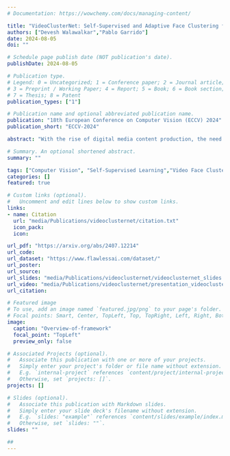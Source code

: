 ```yaml
---
# Documentation: https://wowchemy.com/docs/managing-content/

title: "VideoClusterNet: Self-Supervised and Adaptive Face Clustering for Videos"
authors: ["Devesh Walawalkar","Pablo Garrido"]
date: 2024-08-05
doi: ""

# Schedule page publish date (NOT publication's date).
publishDate: 2024-08-05

# Publication type.
# Legend: 0 = Uncategorized; 1 = Conference paper; 2 = Journal article;
# 3 = Preprint / Working Paper; 4 = Report; 5 = Book; 6 = Book section;
# 7 = Thesis; 8 = Patent
publication_types: ["1"]

# Publication name and optional abbreviated publication name.
publication: "18th European Conference on Computer Vision (ECCV) 2024"
publication_short: "ECCV-2024"

abstract: "With the rise of digital media content production, the need for analyzing movies and TV series episodes to locate the main cast of characters precisely is gaining importance.Specifically, Video Face Clustering aims to group together detected video face tracks with common facial identities. This problem is very challenging due to the large range of pose, expression, appearance, and lighting variations of a given face across video frames. Generic pre-trained Face Identification (ID) models fail to adapt well to the video production domain, given its high dynamic range content and also unique cinematic style. Furthermore, traditional clustering algorithms depend on hyperparameters requiring individual tuning across datasets. In this paper, we present a novel video face clustering approach that learns to adapt a generic face ID model to new video face tracks in a fully self-supervised fashion. We also propose a parameter-free clustering algorithm that is capable of automatically adapting to the finetuned model's embedding space for any input video. Due to the lack of comprehensive movie face clustering benchmarks, we also present a first-of-kind movie dataset: MovieFaceCluster. Our dataset is handpicked by film industry professionals and contains extremely challenging face ID scenarios. Experiments show our method's effectiveness in handling difficult mainstream movie scenes on our benchmark dataset and state-of-the-art performance on traditional TV series datasets."

# Summary. An optional shortened abstract.
summary: ""

tags: ["Computer Vision", "Self-Supervised Learning","Video Face Clustering","Representation Learning"]
categories: []
featured: true

# Custom links (optional).
#   Uncomment and edit lines below to show custom links.
links:
- name: Citation
  url: "media/Publications/videoclusternet/citation.txt"
  icon_pack:
  icon:

url_pdf: "https://arxiv.org/abs/2407.12214"
url_code: 
url_dataset: "https://www.flawlessai.com/dataset/"
url_poster:
url_source: 
url_slides: "media/Publications/videoclusternet/videoclusternet_slides.pdf"
url_video: "media/Publications/videoclusternet/presentation_videoclusternet.mp4"
url_citation: 

# Featured image
# To use, add an image named `featured.jpg/png` to your page's folder. 
# Focal points: Smart, Center, TopLeft, Top, TopRight, Left, Right, BottomLeft, Bottom, BottomRight.
image: 
  caption: "Overview-of-framework"
  focal_point: "TopLeft"
  preview_only: false

# Associated Projects (optional).
#   Associate this publication with one or more of your projects.
#   Simply enter your project's folder or file name without extension.
#   E.g. `internal-project` references `content/project/internal-project/index.md`.
#   Otherwise, set `projects: []`.
projects: []

# Slides (optional).
#   Associate this publication with Markdown slides.
#   Simply enter your slide deck's filename without extension.
#   E.g. `slides: "example"` references `content/slides/example/index.md`.
#   Otherwise, set `slides: ""`.
slides: ""

## 
---
```

